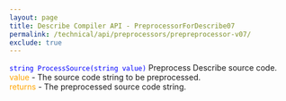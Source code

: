 ```yaml
---
layout: page
title: Describe Compiler API - PreprocessorForDescribe07
permalink: /technical/api/preprocessors/prepreprocessor-v07/
exclude: true
---
```

<span style="color:blue">```string ProcessSource(string value)```</span>
Preprocess Describe source code.<br>
<span style="color:orange">value</span> - The source code string to be preprocessed.<br>
<span style="color:orange">returns</span> - The preprocessed source code string.<br>